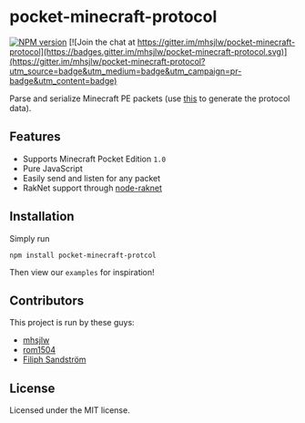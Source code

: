 pocket-minecraft-protocol
=========================

[![NPM version](https://img.shields.io/npm/v/pocket-minecraft-protocol.svg)](http://npmjs.com/package/pocket-minecraft-protocol)
[![Join the chat at https://gitter.im/mhsjlw/pocket-minecraft-protocol](https://badges.gitter.im/mhsjlw/pocket-minecraft-protocol.svg)](https://gitter.im/mhsjlw/pocket-minecraft-protocol?utm_source=badge&utm_medium=badge&utm_campaign=pr-badge&utm_content=badge)

Parse and serialize Minecraft PE packets (use [this](https://github.com/filfat/MiNET-protocol-converter) to generate the protocol data).

## Features

  * Supports Minecraft Pocket Edition `1.0`
  * Pure JavaScript
  * Easily send and listen for any packet
  * RakNet support through [node-raknet](https://github.com/mhsjlw/node-raknet)

## Installation
Simply run

    npm install pocket-minecraft-protcol

Then view our `examples` for inspiration!

## Contributors
This project is run by these guys:

  - [mhsjlw](https://github.com/mhsjlw)
  - [rom1504](https://github.com/rom1504)
  - [Filiph Sandström](https://github.com/filfat)

## License
Licensed under the MIT license.  

